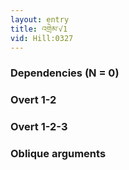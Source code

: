 ```yaml
---
layout: entry
title: འགྲེམ་√1
vid: Hill:0327
---
```

### Dependencies (N = 0)


### Overt 1-2


### Overt 1-2-3


### Oblique arguments
